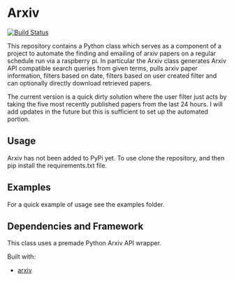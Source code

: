 # Arxiv
[![Build Status](https://travis-ci.com/GarrettWilliams/Arxiv.svg?token=B2hCyDjpt2bTTR7kwpVL&branch=master)](https://travis-ci.com/GarrettWilliams/Arxiv)

This repository contains a Python class which serves as a component of a project to automate the finding and emailing of arxiv papers on a regular schedule run via a raspberry pi. In particular the Arxiv class generates Arxiv API compatible search queries from given terms, pulls arxiv paper information, filters based on date, filters based on user created filter and can optionally directly download retrieved papers. 

The current version is a quick dirty solution where the user filter just acts by taking the five most recently published papers from the last 24 hours. I will add updates in the future but this is sufficient to set up the automated portion. 

## Usage
Arxiv has not been added to PyPi yet. To use clone the repository, and then pip install the requirements.txt file. 

## Examples
For a quick example of usage see the examples folder. 

## Dependencies and Framework
This class uses a premade Python Arxiv API wrapper.

Built with:
* [arxiv](https://github.com/lukasschwab/arxiv.py)
